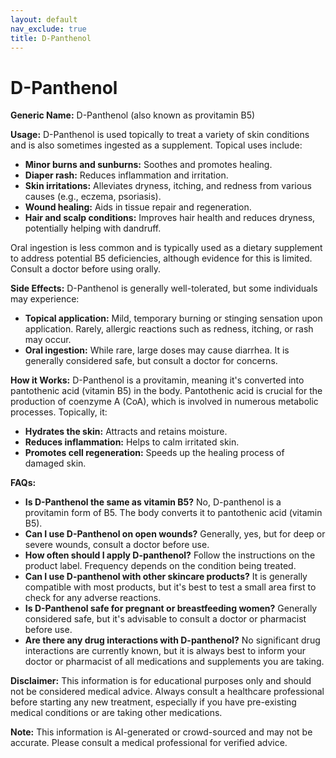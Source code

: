 ```yaml
---
layout: default
nav_exclude: true
title: D-Panthenol
---
```


# D-Panthenol

**Generic Name:** D-Panthenol (also known as provitamin B5)

**Usage:** D-Panthenol is used topically to treat a variety of skin conditions and is also sometimes ingested as a supplement.  Topical uses include:

* **Minor burns and sunburns:** Soothes and promotes healing.
* **Diaper rash:** Reduces inflammation and irritation.
* **Skin irritations:** Alleviates dryness, itching, and redness from various causes (e.g., eczema, psoriasis).
* **Wound healing:** Aids in tissue repair and regeneration.
* **Hair and scalp conditions:** Improves hair health and reduces dryness, potentially helping with dandruff.

Oral ingestion is less common and is typically used as a dietary supplement to address potential B5 deficiencies, although evidence for this is limited.  Consult a doctor before using orally.


**Side Effects:** D-Panthenol is generally well-tolerated, but some individuals may experience:

* **Topical application:** Mild, temporary burning or stinging sensation upon application.  Rarely, allergic reactions such as redness, itching, or rash may occur.
* **Oral ingestion:**  While rare, large doses may cause diarrhea.  It is generally considered safe, but consult a doctor for concerns.


**How it Works:** D-Panthenol is a provitamin, meaning it's converted into pantothenic acid (vitamin B5) in the body. Pantothenic acid is crucial for the production of coenzyme A (CoA), which is involved in numerous metabolic processes.  Topically, it:

* **Hydrates the skin:** Attracts and retains moisture.
* **Reduces inflammation:**  Helps to calm irritated skin.
* **Promotes cell regeneration:** Speeds up the healing process of damaged skin.


**FAQs:**

* **Is D-Panthenol the same as vitamin B5?** No, D-panthenol is a provitamin form of B5. The body converts it to pantothenic acid (vitamin B5).
* **Can I use D-Panthenol on open wounds?**  Generally, yes, but for deep or severe wounds, consult a doctor before use.
* **How often should I apply D-panthenol?**  Follow the instructions on the product label.  Frequency depends on the condition being treated.
* **Can I use D-panthenol with other skincare products?**  It is generally compatible with most products, but it's best to test a small area first to check for any adverse reactions.
* **Is D-Panthenol safe for pregnant or breastfeeding women?**  Generally considered safe, but it's advisable to consult a doctor or pharmacist before use.
* **Are there any drug interactions with D-panthenol?** No significant drug interactions are currently known, but it is always best to inform your doctor or pharmacist of all medications and supplements you are taking.


**Disclaimer:** This information is for educational purposes only and should not be considered medical advice.  Always consult a healthcare professional before starting any new treatment, especially if you have pre-existing medical conditions or are taking other medications.


**Note:** This information is AI-generated or crowd-sourced and may not be accurate. Please consult a medical professional for verified advice.